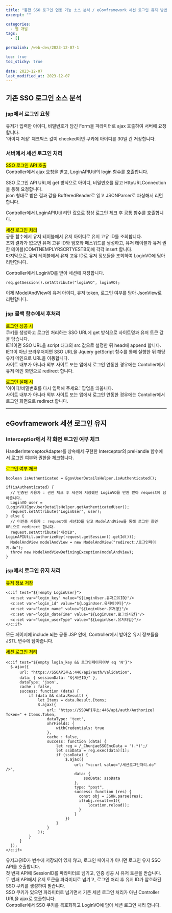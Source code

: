 ```yaml
---
title: "통합 SSO 로그인 연동 기능 소스 분석 / eGovframework 세션 로그인 유지 방법"
excerpt: ""

categories:
  - 웹 개발
tags:
  - []

permalink: /web-dev/2023-12-07-1

toc: true
toc_sticky: true
 
date: 2023-12-07
last_modified_at: 2023-12-07
---
```


## 기존 SSO 로그인 소스 분석

### jsp에서 로그인 요청
유저가 입력한 아이디, 비밀번호가 담긴 Form을 파라미터로 ajax 호출하여 서버에 요청합니다.  
'아이디 저장' 체크박스 값이 checked이면 쿠키에 아이디를 30일 간 저장합니다.

### 서버에서 세션 로그인 처리
<mark>SSO 로그인 API 호출</mark>  
Controller에서 ajax 요청을 받고, LoginAPIUtil의 login 함수를 호출합니다.

SSO 로그인 API URL에 get 방식으로 아이디, 비밀번호를 담고 HttpURLConnection을 통해 요청합니다.  
json 형태로 받은 결과 값을 BufferedReader로 읽고 JSONParser로 파싱해서 리턴합니다.

Controller에서 LoginAPIUtil 리턴 값으로 정상 로그인 체크 후 공통 함수를 호출합니다.

<mark>세션 로그인 처리</mark>  
공통 함수에서 유저 테이블에서 유저 아이디로 유저 고유 ID를 조회합니다.  
조회 결과가 없으면 유저 고유 ID와 암호화 패스워드를 생성하고, 유저 테이블과 유저 권한 테이블(COMTNEMPLYRSCRTYESTBS)에 각각 insert 합니다.  
마지막으로, 유저 테이블에서 유저 고유 ID로 유저 정보들을 조회하여 LoginVO에 담아 리턴합니다.

Controller에서 LoginVO를 받아 세션에 저장합니다.
```
req.getSession().setAttribute("loginVO", loginVO);
```
이제 ModelAndView에 유저 아이디, 유저 token, 로그인 여부를 담아 JsonView로 리턴합니다.

### jsp 콜백 함수에서 후처리
<mark>로그인 성공 시</mark>  
쿠키를 생성하고 로그인 처리하는 SSO URL에 get 방식으로 사이트명과 유저 토큰 값을 담습니다.  
IE11이면 SSO URL을 script 태그의 src 값으로 설정한 뒤 head에 append 합니다.  
IE11이 아닌 브라우저이면 SSO URL을 Jquery getScript 함수를 통해 실행한 뒤 해당 유저 메인으로 URL을 이동합니다.  
사이트 내부가 아니라 외부 사이트 또는 앱에서 로그인 연동한 경우에는 Contoller에서 유저 메인 화면으로 redirect 합니다.

<mark>로그인 실패 시</mark>  
'아이디/비밀번호를 다시 입력해 주세요.' 팝업을 띄웁니다.  
사이트 내부가 아니라 외부 사이트 또는 앱에서 로그인 연동한 경우에는 Contoller에서 로그인 화면으로 redirect 합니다.

---

## eGovframework 세션 로그인 유지

### Interceptior에서 각 화면 로그인 여부 체크
HandlerInterceptorAdapter를 상속해서 구현한 Interceptor의 preHandle 함수에서 로그인 여부와 권한을 체크합니다.  

<mark>로그인 여부 체크</mark>
```
boolean isAuthenticated = EgovUserDetailsHelper.isAuthenticated();

if(isAuthenticated) {
  // 인증된 사용자 : 권한 체크 후 세션에 저장했던 LoginVO를 반환 받아 request에 담아줍니다.
  LoginVO user = (LoginVO)EgovUserDetailsHelper.getAuthenticatedUser();
  request.setAttribute("LoginUser", user);
} else {
  // 미인증 사용자 : request에 세션ID를 담고 ModelAndView를 통해 로그인 화면 URL으로 redirect 합니다.
  request.setAttribute("세션ID",  LoginAPIUtil.authorizeKey(request.getSession().getId()));
  ModelAndView modelAndView = new ModelAndView("redirect:/로그인페이지.do");
  throw new ModelAndViewDefiningException(modelAndView);
}
```

### jsp에서 로그인 유지 처리
<mark>유저 정보 저장</mark>
```
<c:if test="${!empty LoginUser}">
  <c:set var="login_key" value="${LoginUser.유저고유ID}"/>
  <c:set var="login_id" value="${LoginUser.유저아이디}"/>
  <c:set var="login_name" value="${LoginUser.유저명}"/>
  <c:set var="login_dateTime" value="${LoginUser.로그인시간}"/>
  <c:set var="login_userType" value="${LoginUser.유저타입}"/>
</c:if>
```
모든 페이지에 include 되는 공통 JSP 안에, Controller에서 받아온 유저 정보들을 JSTL 변수에 담아줍니다.

<mark>세션 로그인 처리</mark>
```
<c:if test="${empty login_key && 로그인페이지여부 eq 'N'}">
  $.ajax({
      url: "https://SSOAPI주소:446/api/auth/Validation",
      data: { sessionData: "${세션ID}" },
      dataType: 'json',
      cache : false,
      success: function (data) {
          if (data && data.Result) {
              let Items = data.Result.Items;
              $.ajax({
                  url: "https://SSOAPI주소:446/api/auth/Authorize?Token=" + Items.Token,
                  dataType: 'text',
                  xhrFields: {
                      withCredentials: true
                  },
                  cache : false,
                  success: function (data) {
                      let reg = /_ChunjaeSSOEncData = '(.*)';/
                      let ssoData = reg.exec(data)[1];
                      if (ssoData) {
                          $.ajax({
                              url: "<c:url value="/세션로그인처리.do" />",
                              data: {
                                  ssoData: ssoData
                              },
                              type: "post",
                              success: function (res) {
                                const obj = JSON.parse(res);
                                if(obj.result==1){
                                    location.reload();
                                }
                              }
                          })
                      }
                  }
              });
          }
      }
  });
</c:if>
```
유저고유ID가 변수에 저장되어 있지 않고, 로그인 페이지가 아니면 로그인 유지 SSO API를 호출합니다.  
첫 번째 API에 SessionID를 파라미터로 넘기고, 인증 성공 시 유저 토큰을 받습니다.  
두 번째 API에서 유저 토큰을 파라미터로 넘기고, 로그인 처리 후 유저 ID가 암호화된 SSO 쿠키를 생성하여 받습니다.  
SSO 쿠키가 있으면 파라미터로 넘기면서 기존 세션 로그인 처리가 아닌 Controller URL을 ajax로 호출합니다.  
Controller에서 SSO 쿠키를 복호화하고 LoginVO에 담아 세션 로그인 처리 합니다.